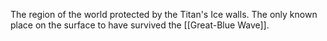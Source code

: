 The region of the world protected by the Titan's Ice walls. The only known place on the surface to have survived the [[Great-Blue Wave]].